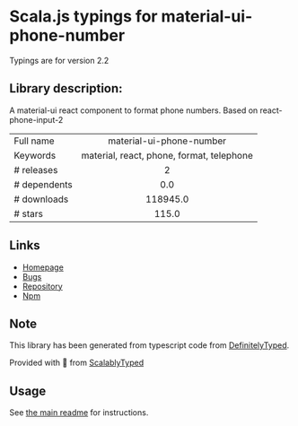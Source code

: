
# Scala.js typings for material-ui-phone-number

Typings are for version 2.2

## Library description:
A material-ui react component to format phone numbers. Based on react-phone-input-2

|                    |                 |
| ------------------ | :-------------: |
| Full name          | material-ui-phone-number |
| Keywords           | material, react, phone, format, telephone |
| # releases         | 2 |
| # dependents       | 0.0 |
| # downloads        | 118945.0 |
| # stars            | 115.0 |

## Links
- [Homepage](https://github.com/alexplumb/material-ui-phone-number)
- [Bugs](https://github.com/alexplumb/material-ui-phone-number/issues)
- [Repository](https://github.com/alexplumb/material-ui-phone-number)
- [Npm](https://www.npmjs.com/package/material-ui-phone-number)
    


## Note
This library has been generated from typescript code from [DefinitelyTyped](https://definitelytyped.org).

Provided with :purple_heart: from [ScalablyTyped](https://github.com/oyvindberg/ScalablyTyped)

## Usage
See [the main readme](../../readme.md) for instructions.


